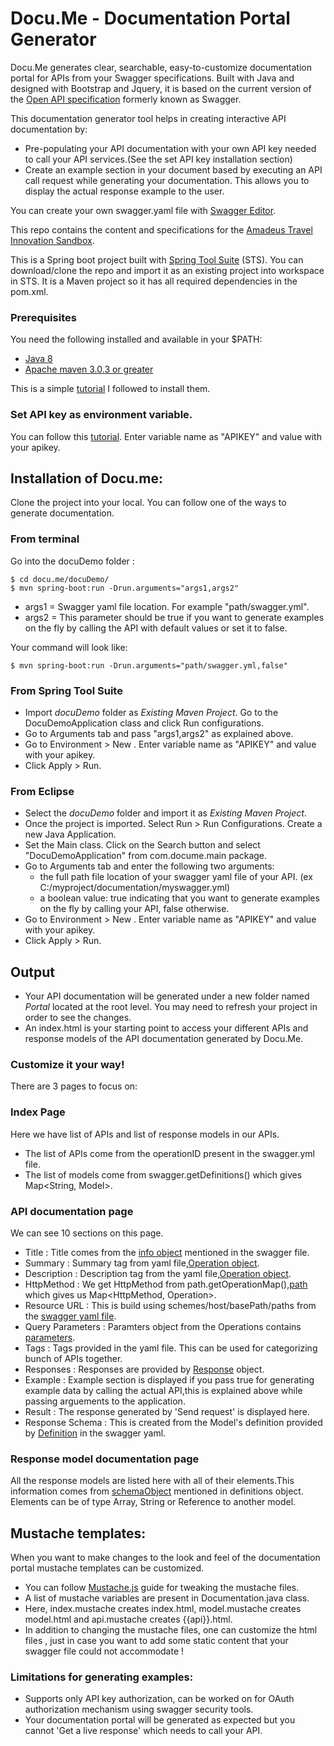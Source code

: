 # Docu.Me - Documentation Portal Generator

Docu.Me generates clear,  searchable, easy-to-customize documentation portal for APIs from your Swagger specifications.
Built with Java and designed with Bootstrap and Jquery, it is based on the current version of the [Open API specification](https://github.com/OAI/OpenAPI-Specification) formerly known as Swagger.

This documentation generator tool helps in creating interactive API documentation by:
- Pre-populating your API documentation with your own API key needed to call your API services.(See the set API key installation section)
- Create an example section in your document based by executing an API call request while generating your documentation. This allows you to display the actual response example to the user.
	  
You can create your own swagger.yaml file with [Swagger Editor](http://editor.swagger.io/#/).

This repo contains the content and specifications for the [Amadeus Travel Innovation Sandbox](https://sandbox.amadeus.com).  

This is a Spring boot project built with [Spring Tool Suite](https://spring.io/tools/sts/all) (STS).
You can download/clone the repo and import it as an existing project into workspace in STS.
It is a Maven project so it has all required dependencies in the pom.xml.

### Prerequisites
You need the following installed and available in your $PATH:

* [Java 8](http://www.oracle.com/technetwork/java/javase/downloads/jdk8-downloads-2133151.html)
* [Apache maven 3.0.3 or greater](http://maven.apache.org/install.html)

This is a simple [tutorial](https://www.mkyong.com/maven/how-to-install-maven-in-windows/) I followed to install them.

### Set API key as environment variable.
You can follow this [tutorial](https://www.java.com/en/download/help/path.xml).
Enter variable name as "APIKEY" and value with your apikey.

## Installation of Docu.me:
Clone the project into your local. You can follow one of the ways to generate documentation.

### From terminal

Go into the docuDemo folder :

	$ cd docu.me/docuDemo/
	$ mvn spring-boot:run -Drun.arguments="args1,args2"
	
 - args1 = Swagger yaml file location. For example "path/swagger.yml".
 - args2 = This parameter should be true if you want to generate examples on the fly by calling the API with default values or set it to false.

Your command will look like:

	$ mvn spring-boot:run -Drun.arguments="path/swagger.yml,false"

### From Spring Tool Suite

* Import _docuDemo_ folder as *Existing Maven Project*. Go to the DocuDemoApplication class and click Run configurations.
* Go to Arguments tab and pass "args1,args2" as explained above.
* Go to Environment > New . Enter variable name as "APIKEY" and value with your apikey.
* Click Apply > Run.

### From Eclipse

* Select the _docuDemo_ folder and import it as *Existing Maven Project*.
* Once the project is imported. Select Run > Run Configurations. Create a new Java Application.
* Set the Main class. Click on the Search button and select "DocuDemoApplication" from com.docume.main package.
* Go to Arguments tab and enter the following two arguments:
  - the full path file location of your swagger yaml file of your API. (ex C:/myproject/documentation/myswagger.yml)
  - a boolean value: true indicating that you want to generate examples on the fly by calling your API, false otherwise.
* Go to Environment > New . Enter variable name as "APIKEY" and value with your apikey.
* Click Apply > Run.

## Output

* Your API documentation will be generated under a new folder named _Portal_ located at the root level. You may need to refresh your project in order to see the changes.
* An index.html is your starting point to access your  different APIs and response models of the API documentation generated by Docu.Me.

### Customize it your way!

There are 3 pages to focus on:

### Index Page

Here we have list of APIs and list of response models in our APIs.

* The list of APIs come from the operationID present in the swagger.yml file.
* The list of models come from swagger.getDefinitions() which gives Map<String, Model>.

### API documentation page

We can see 10 sections on this page.

* Title : Title comes from the [info object](https://github.com/OAI/OpenAPI-Specification/blob/master/versions/2.0.md#info-object) mentioned in the swagger file.
* Summary : Summary tag from yaml file,[Operation object](https://github.com/OAI/OpenAPI-Specification/blob/master/versions/2.0.md#operationObject).
* Description : Description tag from the yaml file,[Operation object](https://github.com/OAI/OpenAPI-Specification/blob/master/versions/2.0.md#operationObject).
* HttpMethod : We get HttpMethod from path.getOperationMap(),[path](https://github.com/OAI/OpenAPI-Specification/blob/master/versions/2.0.md#paths-object) which gives us Map<HttpMethod, Operation>.
* Resource URL : This is build using  schemes/host/basePath/paths from the [swagger yaml file](https://github.com/OAI/OpenAPI-Specification/blob/master/versions/2.0.md#swagger-object).
* Query Parameters : Paramters object from the Operations contains [parameters](https://github.com/OAI/OpenAPI-Specification/blob/master/versions/2.0.md#parameterObject).
* Tags : Tags provided in the yaml file. This can be used for categorizing bunch of APIs together.
* Responses : Responses are provided by [Response](https://github.com/OAI/OpenAPI-Specification/blob/master/versions/2.0.md#responsesObject) object.
* Example : Example section is displayed if you pass true for generating example data by calling the actual API,this is explained above while passing arguements to the application.
* Result : The response generated by 'Send request' is displayed here.
* Response Schema : This is created from the Model's definition provided by [Definition](https://github.com/OAI/OpenAPI-Specification/blob/master/versions/2.0.md#definitionsObject) in the swagger yaml.

### Response model documentation page

All the response models are listed here with all of their elements.This information comes from [schemaObject](https://github.com/OAI/OpenAPI-Specification/blob/master/versions/2.0.md#schemaObject) mentioned in definitions object. Elements can be of type Array, String or Reference to another model.

## Mustache templates:

When you want to make changes to the look and feel of the documentation portal mustache templates can be customized.
* You can follow [Mustache.js](https://mustache.github.io/mustache.5.html) guide for tweaking the mustache files.
* A list of mustache variables are present in Documentation.java class.
* Here, index.mustache creates index.html, model.mustache creates model.html and api.mustache creates {{api}}.html.
* In addition to changing the mustache files, one can customize the html files , just in case you want to add some static content that your swagger file could not accommodate !

### Limitations for generating examples:

* Supports only API key authorization, can be worked on for OAuth authorization mechanism using swagger security tools.
* Your documentation portal will be generated as expected but you cannot 'Get a live response' which needs to call your API.
